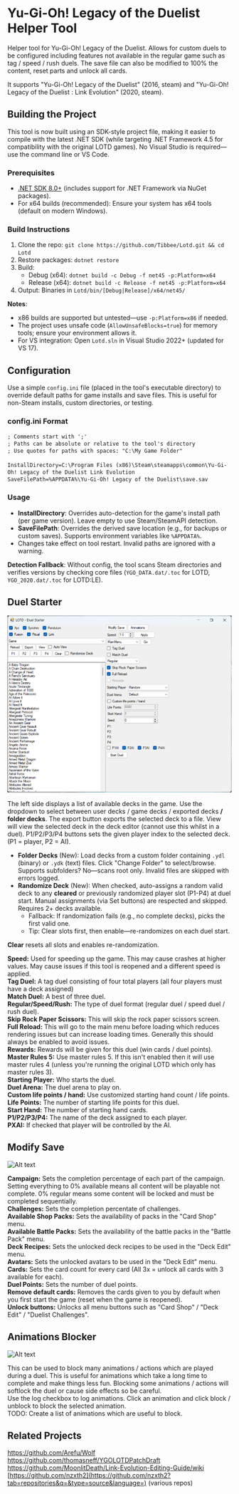 # Yu-Gi-Oh! Legacy of the Duelist Helper Tool

Helper tool for Yu-Gi-Oh! Legacy of the Duelist. Allows for custom duels to be configured including features not available in the regular game such as tag / speed / rush duels.
The save file can also be modified to 100% the content, reset parts and unlock all cards.

It supports "Yu-Gi-Oh! Legacy of the Duelist" (2016, steam) and "Yu-Gi-Oh! Legacy of the Duelist : Link Evolution" (2020, steam).

## Building the Project

This tool is now built using an SDK-style project file, making it easier to compile with the latest .NET SDK (while targeting .NET Framework 4.5 for compatibility with the original LOTD games). No Visual Studio is required—use the command line or VS Code.

### Prerequisites
- [.NET SDK 8.0+](https://dotnet.microsoft.com/download) (includes support for .NET Framework via NuGet packages).
- For x64 builds (recommended): Ensure your system has x64 tools (default on modern Windows).

### Build Instructions
1. Clone the repo: `git clone https://github.com/Tibbee/Lotd.git && cd Lotd`
2. Restore packages: `dotnet restore`
3. Build:
   - Debug (x64): `dotnet build -c Debug -f net45 -p:Platform=x64`
   - Release (x64): `dotnet build -c Release -f net45 -p:Platform=x64`
4. Output: Binaries in `Lotd/bin/[Debug|Release]/x64/net45/`

**Notes**:
- x86 builds are supported but untested—use `-p:Platform=x86` if needed.
- The project uses unsafe code (`AllowUnsafeBlocks=true`) for memory tools; ensure your environment allows it.
- For VS integration: Open `Lotd.sln` in Visual Studio 2022+ (updated for VS 17).

## Configuration

Use a simple `config.ini` file (placed in the tool's executable directory) to override default paths for game installs and save files. This is useful for non-Steam installs, custom directories, or testing.

### config.ini Format
```
; Comments start with ';'
; Paths can be absolute or relative to the tool's directory
; Use quotes for paths with spaces: "C:\My Game Folder"

InstallDirectory=C:\Program Files (x86)\Steam\steamapps\common\Yu-Gi-Oh! Legacy of the Duelist Link Evolution
SaveFilePath=%APPDATA%\Yu-Gi-Oh! Legacy of the Duelist\save.sav
```

### Usage
- **InstallDirectory**: Overrides auto-detection for the game's install path (per game version). Leave empty to use Steam/SteamAPI detection.
- **SaveFilePath**: Overrides the derived save location (e.g., for backups or custom saves). Supports environment variables like `%APPDATA%`.
- Changes take effect on tool restart. Invalid paths are ignored with a warning.

**Detection Fallback**: Without config, the tool scans Steam directories and verifies versions by checking core files (`YGO_DATA.dat/.toc` for LOTD, `YGO_2020.dat/.toc` for LOTD:LE).

## Duel Starter

![Alt text](https://raw.githubusercontent.com/Tibbee/Lotd/master/Screenshots/DuelStarter.png)

The left side displays a list of available decks in the game. Use the dropdown to select between user decks / game decks / exported decks **/ folder decks**.
The export button exports the selected deck to a file. View will view the selected deck in the deck editor (cannot use this whilst in a duel).
P1/P2/P3/P4 buttons sets the given player index to the selected deck. (P1 = player, P2 = AI).

- **Folder Decks** (New): Load decks from a custom folder containing `.ydl` (binary) or `.ydk` (text) files. Click "Change Folder" to select/browse. Supports subfolders? No—scans root only. Invalid files are skipped with errors logged.
- **Randomize Deck** (New): When checked, auto-assigns a random valid deck to any **cleared** or previously randomized player slot (P1-P4) at duel start. Manual assignments (via Set buttons) are respected and skipped. Requires 2+ decks available.
  - Fallback: If randomization fails (e.g., no complete decks), picks the first valid one.
  - Tip: Clear slots first, then enable—re-randomizes on each duel start.

**Clear** resets all slots and enables re-randomization.

**Speed:** Used for speeding up the game. This may cause crashes at higher values. May cause issues if this tool is reopened and a different speed is applied.  
**Tag Duel:** A tag duel consisting of four total players (all four players must have a deck assigned)  
**Match Duel:** A best of three duel.  
**Regular/Speed/Rush:** The type of duel format (regular duel / speed duel / rush duel).  
**Skip Rock Paper Scissors:** This will skip the rock paper scissors screen.  
**Full Reload:** This will go to the main menu before loading which reduces rendering issues but can increase loading times. Generally this should always be enabled to avoid issues.  
**Rewards:** Rewards will be given for this duel (win cards / duel points).  
**Master Rules 5:** Use master rules 5. If this isn't enabled then it will use master rules 4 (unless you're running the original LOTD which only has master rules 3).  
**Starting Player:** Who starts the duel.  
**Duel Arena:** The duel arena to play on.  
**Custom life points / hand:** Use customized starting hand count / life points.  
**Life Points:** The number of starting life points for this duel.  
**Start Hand:** The number of starting hand cards.  
**P1/P2/P3/P4:** The name of the deck assigned to each player.  
**PXAI:** If checked that player will be controlled by the AI.  

## Modify Save

![Alt text](https://raw.githubusercontent.com/Tibbee/Lotd/master/Screenshots/ModifySave.png)

**Campaign:** Sets the completion percentage of each part of the campaign. Setting everything to 0% available means all content will be playable not complete. 0% regular means some content will be locked and must be completed sequentially.  
**Challenges:** Sets the completion percentate of challenges.  
**Available Shop Packs:** Sets the availability of packs in the "Card Shop" menu.  
**Available Battle Packs:** Sets the availability of the battle packs in the "Battle Pack" menu.  
**Deck Recipes:** Sets the unlocked deck recipes to be used in the "Deck Edit" menu.  
**Avatars:** Sets the unlocked avatars to be used in the "Deck Edit" menu.  
**Cards:** Sets the card count for every card (All 3x = unlock all cards with 3 available for each).  
**Duel Points:** Sets the number of duel points.  
**Remove default cards:** Removes the cards given to you by default when you first start the game (reset when the game is reopened).  
**Unlock buttons:** Unlocks all menu buttons such as "Card Shop" / "Deck Edit" / "Duelist Challenges".  

## Animations Blocker

![Alt text](https://raw.githubusercontent.com/Tibbee/Lotd/master/Screenshots/BlockAnimations.png)

This can be used to block many animations / actions which are played during a duel. This is useful for animations which take a long time to complete and make things less fun. Blocking some animations / actions will softlock the duel or cause side effects so be careful.  
Use the log checkbox to log animations. Click an animation and click block / unblock to block the selected animation.  
TODO: Create a list of animations which are useful to block.

## Related Projects

https://github.com/Arefu/Wolf  
https://github.com/thomasneff/YGOLOTDPatchDraft  
https://github.com/MoonlitDeath/Link-Evolution-Editing-Guide/wiki  
[https://github.com/nzxth2](https://github.com/nzxth2?tab=repositories&q=&type=source&language=) (various repos)
